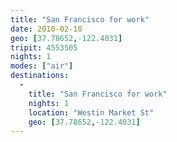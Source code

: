 ```yaml
---
title: "San Francisco for work"
date: 2010-02-18
geo: [37.78652,-122.4031]
tripit: 4553505
nights: 1
modes: ["air"]
destinations:
  -
    title: "San Francisco for work"
    nights: 1
    location: "Westin Market St"
    geo: [37.78652,-122.4031]
---
```



